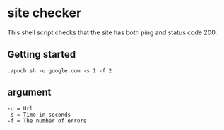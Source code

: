 # site checker

This shell script checks that the site has both ping and status code 200.

## Getting started

```shell
./puch.sh -u google.com -s 1 -f 2
```

## argument

```text
-u = Url
-s = Time in seconds
-f = The number of errors
```
